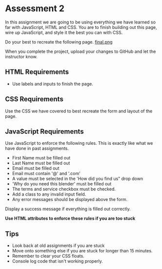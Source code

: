 # Assessment 2
In this assignment we are going to be using everything we have learned so far with JavaScript, HTML and CSS.  You are to finish building out this page, wire up JavaScript, and style it the best you can with CSS.

Do your best to recreate the following page. [final.png](final.png)

When you complete the project, upload your changes to GitHub and let the instructor know.

## HTML Requirements
- Use labels and inputs to finish the page. 

## CSS Requirements
Use the CSS we have covered to best recreate the form and layout of the page.

## JavaScript Requirements
Use JavaScript to enforce the following rules.  This is exactly like what we have done in past assignments.

- First Name must be filled out
- Last Name must be filled out
- Email must be filled out
- Email must contain '@' and '.com'
- A value must be selected in the 'How did you find us" drop down
- 'Why do you need this blender' must be filled out
- The terms and service checkbox must be checked.
- Add a class to any invalid input field.
- Any error messages should be displayed above the form.

Display a success message if everything is filled out correctly. 

**Use HTML attributes to enforce these rules if you are too stuck**

## Tips
- Look back at old assignments if you are stuck
- Move onto something else if you are stuck for longer than 15 minutes.
- Remember to clear your CSS floats.
- Console log code that isn't working properly.
